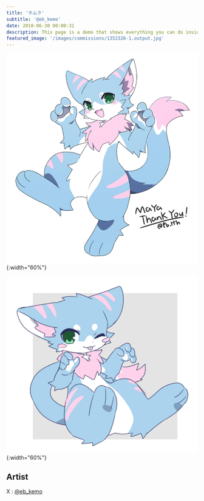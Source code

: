 ```yaml
---
title: 'ホムラ'
subtitle: '@eb_kemo'
date: 2018-06-30 00:00:31
description: This page is a demo that shows everything you can do inside portfolio and blog posts.
featured_image: '/images/commissions/1352326-1.output.jpg'
---
```


![](/images/commissions/1352326-1.output.jpg){:width="60%"}

![](/images/commissions/1352326-3.output.png){:width="60%"}

## Artist

X : [@eb_kemo](https://twitter.com/eb_kemo)